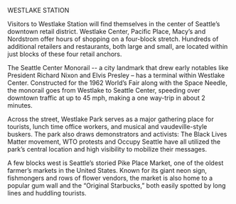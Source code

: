 WESTLAKE STATION
 
Visitors to Westlake Station will find themselves in the center of Seattle’s downtown retail district. Westlake Center, Pacific Place, Macy’s and Nordstrom offer hours of shopping on a four-block stretch.  Hundreds of additional retailers and restaurants, both large and small, are located within just blocks of these four retail anchors.
 
The Seattle Center Monorail -- a city landmark that drew early notables like President Richard Nixon and Elvis Presley – has a terminal within Westlake Center. Constructed for the 1962 World’s Fair along with the Space Needle, the monorail goes from Westlake to Seattle Center, speeding over downtown traffic at up to 45 mph, making a one way-trip in about 2 minutes.
 
Across the street, Westlake Park serves as a major gathering place for tourists, lunch time office workers, and musical and vaudeville-style buskers. The park also draws demonstrators and activists: The Black Lives Matter movement, WTO protests and Occupy Seattle have all utilized the park’s central location and high visibility to mobilize their messages.
 
A few blocks west is Seattle’s storied Pike Place Market, one of the oldest farmer’s markets in the United States. Known for its giant neon sign, fishmongers and rows of flower vendors, the market is also home to a popular gum wall and the “Original Starbucks,” both easily spotted by long lines and huddling tourists.
